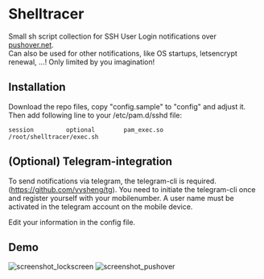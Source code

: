 # Shelltracer
Small sh script collection for SSH User Login notifications over [pushover.net](https://pushover.net/).  
Can also be used for other notifications, like OS startups, letsencrypt renewal, ...! Only limited by you imagination!

## Installation
Download the repo files, copy "config.sample" to "config" and adjust it. 
Then add following line to your /etc/pam.d/sshd file:
```
session         optional        pam_exec.so             /root/shelltracer/exec.sh
```

## (Optional) Telegram-integration
To send notifications via telegram, the telegram-cli is required. (https://github.com/vysheng/tg).
You need to initiate the telegram-cli once and register yourself with your mobilenumber.
A user name must be activated in the telegram account on the mobile device.

Edit your information in the config file.


## Demo

![screenshot_lockscreen](https://cloud.githubusercontent.com/assets/3774136/18708456/2b20a088-7ffb-11e6-9381-ac06e43553ab.png)
![screenshot_pushover](https://cloud.githubusercontent.com/assets/3774136/18708455/2b206ffa-7ffb-11e6-898a-dbe5c7ad2d03.png)

